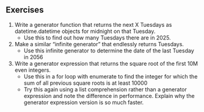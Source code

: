 ## Exercises

1. Write a generator function that returns the next X Tuesdays as datetime.datetime objects for midnight on that Tuesday.
	* Use this to find out how many Tuesdays there are in 2025.
2. Make a similar “infinite generator” that endlessly returns Tuesdays.
	* Use this infinite generator to determine the date of the last Tuesday in 2056
3. Write a generator expression that returns the square root of the first 10M even integers.
	* Use this in a for loop with enumerate to find the integer for which the sum of all previous square roots is at least 10000
	* Try this again using a list comprehension rather than a generator expression and note the difference in performance. Explain why the generator expression version is so much faster.
